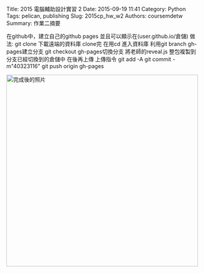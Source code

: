 Title: 2015 電腦輔助設計實習 2
Date: 2015-09-19 11:41
Category: Python
Tags: pelican, publishing
Slug: 2015cp_hw_w2
Authors: coursemdetw
Summary: 作業二摘要

在github中，建立自己的github pages   並且可以顯示在(user.github.io/倉儲)
做法:
git clone 下載遠端的資料庫
clone完 在用cd 進入資料庫
利用git branch gh-pages建立分支
git checkout gh-pages切換分支
將老師的reveal.js  整包複製到分支已經切換到的倉儲中
在後再上傳
上傳指令
git add -A
git commit -m"40323116"
git push origin gh-pages

<img src="https://copy.com/sfTQrVq6bcQq0eF9" width="500" alt="完成後的照片"></img>